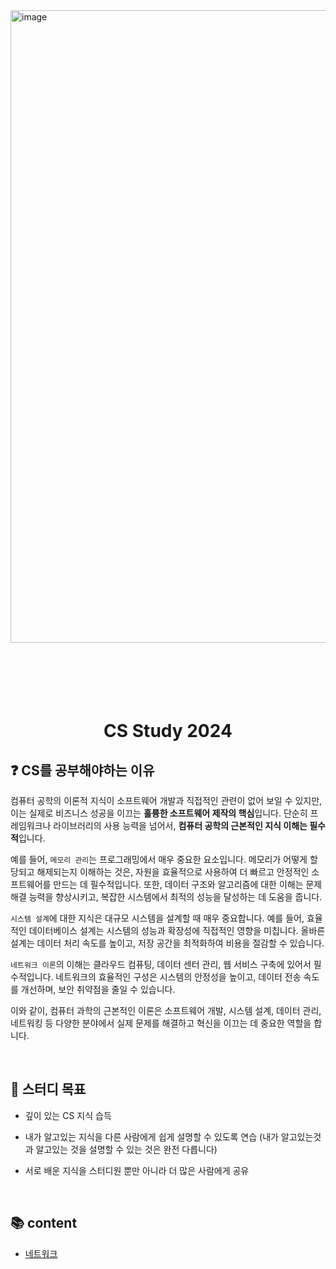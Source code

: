 
       



<img width="1012" alt="image" src="https://github.com/NextGen-Coders/CS-Study-2024/assets/76567238/752fad97-293b-4f96-9976-64fc0952bfa0">



<br/>
<br/>
<br/>
<br/>
<br/>
<br/>
<div align="center"><h1>CS Study 2024</h1></div>

## ❓ CS를 공부해야하는 이유

컴퓨터 공학의 이론적 지식이 소프트웨어 개발과 직접적인 관련이 없어 보일 수 있지만, 이는 실제로 비즈니스 성공을 이끄는 **훌륭한 소프트웨어 제작의 핵심**입니다. 단순히 프레임워크나 라이브러리의 사용 능력을 넘어서, **컴퓨터 공학의 근본적인 지식 이해는 필수적**입니다.


예를 들어, `메모리 관리`는 프로그래밍에서 매우 중요한 요소입니다. 메모리가 어떻게 할당되고 해제되는지 이해하는 것은, 자원을 효율적으로 사용하여 더 빠르고 안정적인 소프트웨어를 만드는 데 필수적입니다. 또한, 데이터 구조와 알고리즘에 대한 이해는 문제 해결 능력을 향상시키고, 복잡한 시스템에서 최적의 성능을 달성하는 데 도움을 줍니다.

`시스템 설계`에 대한 지식은 대규모 시스템을 설계할 때 매우 중요합니다. 예를 들어, 효율적인 데이터베이스 설계는 시스템의 성능과 확장성에 직접적인 영향을 미칩니다. 올바른 설계는 데이터 처리 속도를 높이고, 저장 공간을 최적화하여 비용을 절감할 수 있습니다.

`네트워크 이론`의 이해는 클라우드 컴퓨팅, 데이터 센터 관리, 웹 서비스 구축에 있어서 필수적입니다. 네트워크의 효율적인 구성은 시스템의 안정성을 높이고, 데이터 전송 속도를 개선하며, 보안 취약점을 줄일 수 있습니다.

이와 같이, 컴퓨터 과학의 근본적인 이론은 소프트웨어 개발, 시스템 설계, 데이터 관리, 네트워킹 등 다양한 분야에서 실제 문제를 해결하고 혁신을 이끄는 데 중요한 역할을 합니다.

<br>

## 🎯 스터디 목표

- 깊이 있는 CS 지식 습득

- 내가 알고있는 지식을 다른 사람에게 쉽게 설명할 수 있도록 연습 (내가 알고있는것과 알고있는 것을 설명할 수 있는 것은 완전 다릅니다)

- 서로 배운 지식을 스터디원 뿐만 아니라 더 많은 사람에게 공유

<br>

## 📚 content

- [네트워크](https://github.com/NextGen-Coders/CS-Study-2024/tree/main/Network)
